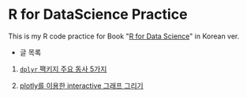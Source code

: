 # R for DataScience Practice
This is my R code practice for Book "[R for Data Science](http://r4ds.had.co.nz/)" in Korean ver.

* 글 목록
1. [`dplyr` 팩키지 주요 동사 5가지](https://github.com/issactoast/RforDataSciencePractice/tree/master/md/tidy_main_verse5.md)

2. [plotly를 이용한 interactive 그래프 그리기](https://github.com/issactoast/RforDataSciencePractice/blob/master/md/introtoplotly.md)